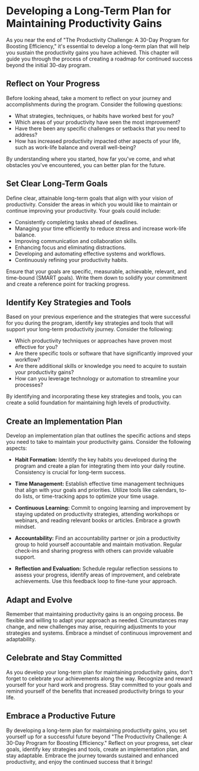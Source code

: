 Developing a Long-Term Plan for Maintaining Productivity Gains
==========================================================================

As you near the end of "The Productivity Challenge: A 30-Day Program for Boosting Efficiency," it's essential to develop a long-term plan that will help you sustain the productivity gains you have achieved. This chapter will guide you through the process of creating a roadmap for continued success beyond the initial 30-day program.

Reflect on Your Progress
------------------------

Before looking ahead, take a moment to reflect on your journey and accomplishments during the program. Consider the following questions:

* What strategies, techniques, or habits have worked best for you?
* Which areas of your productivity have seen the most improvement?
* Have there been any specific challenges or setbacks that you need to address?
* How has increased productivity impacted other aspects of your life, such as work-life balance and overall well-being?

By understanding where you started, how far you've come, and what obstacles you've encountered, you can better plan for the future.

Set Clear Long-Term Goals
-------------------------

Define clear, attainable long-term goals that align with your vision of productivity. Consider the areas in which you would like to maintain or continue improving your productivity. Your goals could include:

* Consistently completing tasks ahead of deadlines.
* Managing your time efficiently to reduce stress and increase work-life balance.
* Improving communication and collaboration skills.
* Enhancing focus and eliminating distractions.
* Developing and automating effective systems and workflows.
* Continuously refining your productivity habits.

Ensure that your goals are specific, measurable, achievable, relevant, and time-bound (SMART goals). Write them down to solidify your commitment and create a reference point for tracking progress.

Identify Key Strategies and Tools
---------------------------------

Based on your previous experience and the strategies that were successful for you during the program, identify key strategies and tools that will support your long-term productivity journey. Consider the following:

* Which productivity techniques or approaches have proven most effective for you?
* Are there specific tools or software that have significantly improved your workflow?
* Are there additional skills or knowledge you need to acquire to sustain your productivity gains?
* How can you leverage technology or automation to streamline your processes?

By identifying and incorporating these key strategies and tools, you can create a solid foundation for maintaining high levels of productivity.

Create an Implementation Plan
-----------------------------

Develop an implementation plan that outlines the specific actions and steps you need to take to maintain your productivity gains. Consider the following aspects:

* **Habit Formation:** Identify the key habits you developed during the program and create a plan for integrating them into your daily routine. Consistency is crucial for long-term success.

* **Time Management:** Establish effective time management techniques that align with your goals and priorities. Utilize tools like calendars, to-do lists, or time-tracking apps to optimize your time usage.

* **Continuous Learning:** Commit to ongoing learning and improvement by staying updated on productivity strategies, attending workshops or webinars, and reading relevant books or articles. Embrace a growth mindset.

* **Accountability:** Find an accountability partner or join a productivity group to hold yourself accountable and maintain motivation. Regular check-ins and sharing progress with others can provide valuable support.

* **Reflection and Evaluation:** Schedule regular reflection sessions to assess your progress, identify areas of improvement, and celebrate achievements. Use this feedback loop to fine-tune your approach.

Adapt and Evolve
----------------

Remember that maintaining productivity gains is an ongoing process. Be flexible and willing to adapt your approach as needed. Circumstances may change, and new challenges may arise, requiring adjustments to your strategies and systems. Embrace a mindset of continuous improvement and adaptability.

Celebrate and Stay Committed
----------------------------

As you develop your long-term plan for maintaining productivity gains, don't forget to celebrate your achievements along the way. Recognize and reward yourself for your hard work and progress. Stay committed to your goals and remind yourself of the benefits that increased productivity brings to your life.

Embrace a Productive Future
---------------------------

By developing a long-term plan for maintaining productivity gains, you set yourself up for a successful future beyond "The Productivity Challenge: A 30-Day Program for Boosting Efficiency." Reflect on your progress, set clear goals, identify key strategies and tools, create an implementation plan, and stay adaptable. Embrace the journey towards sustained and enhanced productivity, and enjoy the continued success that it brings!
